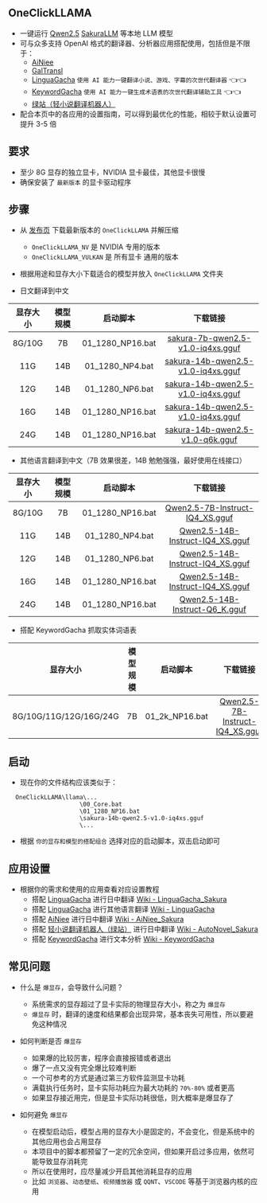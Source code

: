 ## OneClickLLAMA
- 一键运行 [Qwen2.5](https://github.com/QwenLM/Qwen2.5) [SakuraLLM](https://github.com/SakuraLLM/SakuraLLM)  等本地 LLM 模型
- 可与众多支持 OpenAI 格式的翻译器、分析器应用搭配使用，包括但是不限于：
  - [AiNiee](https://github.com/NEKOparapa/AiNiee)
  - [GalTransl](https://github.com/xd2333/GalTransl)
  - [LinguaGacha](https://github.com/neavo/LinguaGacha) `使用 AI 能力一键翻译小说、游戏、字幕的次世代翻译器` 👈👈
  - [KeywordGacha](https://github.com/neavo/KeywordGacha) `使用 AI 能力一键生成术语表的次世代翻译辅助工具` 👈👈
  - [绿站（轻小说翻译机器人）](https://books.fishhawk.top/workspace/sakura)
- 配合本页中的各应用的设置指南，可以得到最优化的性能，相较于默认设置可提升 3-5 倍

## 要求
- 至少 8G 显存的独立显卡，NVIDIA 显卡最佳，其他显卡很慢
- 确保安装了 `最新版本` 的显卡驱动程序

## 步骤
- 从 [发布页](https://github.com/neavo/OneClickLLAMA/releases) 下载最新版本的 `OneClickLLAMA` 并解压缩
  - `OneClickLLAMA_NV` 是 NVIDIA 专用的版本
  - `OneClickLLAMA_VULKAN` 是 所有显卡 通用的版本
- 根据用途和显存大小下载适合的模型并放入 `OneClickLLAMA` 文件夹

- 日文翻译到中文
  
| 显存大小         | 模型规模    | 启动脚本          | 下载链接                                                   |
|:---------------:|:-----------:|:----------------:|:---------------------------------------------------------:|
| 8G/10G          | 7B          | 01_1280_NP16.bat | [sakura-7b-qwen2.5-v1.0-iq4xs.gguf](https://huggingface.co/SakuraLLM/Sakura-7B-Qwen2.5-v1.0-GGUF/blob/main/sakura-7b-qwen2.5-v1.0-iq4xs.gguf) |
| 11G             | 14B         | 01_1280_NP4.bat  | [sakura-14b-qwen2.5-v1.0-iq4xs.gguf](https://huggingface.co/SakuraLLM/Sakura-14B-Qwen2.5-v1.0-GGUF/blob/main/sakura-14b-qwen2.5-v1.0-iq4xs.gguf) |
| 12G             | 14B         | 01_1280_NP6.bat  | [sakura-14b-qwen2.5-v1.0-iq4xs.gguf](https://huggingface.co/SakuraLLM/Sakura-14B-Qwen2.5-v1.0-GGUF/blob/main/sakura-14b-qwen2.5-v1.0-iq4xs.gguf) |
| 16G             | 14B         | 01_1280_NP16.bat | [sakura-14b-qwen2.5-v1.0-iq4xs.gguf](https://huggingface.co/SakuraLLM/Sakura-14B-Qwen2.5-v1.0-GGUF/blob/main/sakura-14b-qwen2.5-v1.0-iq4xs.gguf) |
| 24G             | 14B         | 01_1280_NP16.bat | [sakura-14b-qwen2.5-v1.0-q6k.gguf](https://huggingface.co/SakuraLLM/Sakura-14B-Qwen2.5-v1.0-GGUF/blob/main/sakura-14b-qwen2.5-v1.0-q6k.gguf) |

- 其他语言翻译到中文（7B 效果很差，14B 勉勉强强，最好使用在线接口）

| 显存大小         | 模型规模    | 启动脚本          | 下载链接                                                   |
|:---------------:|:-----------:|:----------------:|:---------------------------------------------------------:|
| 8G/10G          | 7B          | 01_1280_NP16.bat | [Qwen2.5-7B-Instruct-IQ4_XS.gguf](https://huggingface.co/bartowski/Qwen2.5-7B-Instruct-GGUF/blob/main/Qwen2.5-7B-Instruct-IQ4_XS.gguf) |
| 11G             | 14B         | 01_1280_NP4.bat  | [Qwen2.5-14B-Instruct-IQ4_XS.gguf](https://huggingface.co/bartowski/Qwen2.5-14B-Instruct-GGUF/blob/main/Qwen2.5-14B-Instruct-IQ4_XS.gguf) |
| 12G             | 14B         | 01_1280_NP6.bat  | [Qwen2.5-14B-Instruct-IQ4_XS.gguf](https://huggingface.co/bartowski/Qwen2.5-14B-Instruct-GGUF/blob/main/Qwen2.5-14B-Instruct-IQ4_XS.gguf) |
| 16G             | 14B         | 01_1280_NP16.bat | [Qwen2.5-14B-Instruct-IQ4_XS.gguf](https://huggingface.co/bartowski/Qwen2.5-14B-Instruct-GGUF/blob/main/Qwen2.5-14B-Instruct-IQ4_XS.gguf) |
| 24G             | 14B         | 01_1280_NP16.bat | [Qwen2.5-14B-Instruct-Q6_K.gguf](https://huggingface.co/bartowski/Qwen2.5-14B-Instruct-GGUF/blob/main/Qwen2.5-14B-Instruct-Q6_K.gguf) |

- 搭配 KeywordGacha 抓取实体词语表

| 显存大小                         | 模型规模    | 启动脚本        | 下载链接                                                   |
|:-------------------------------:|:-----------:|:--------------:|:---------------------------------------------------------:|
| 8G/10G/11G/12G/16G/24G          | 7B          | 01_2k_NP16.bat | [Qwen2.5-7B-Instruct-IQ4_XS.gguf](https://huggingface.co/bartowski/Qwen2.5-7B-Instruct-GGUF/blob/main/Qwen2.5-7B-Instruct-IQ4_XS.gguf) |

## 启动
- 现在你的文件结构应该类似于：
```
  OneClickLLAMA\llama\...
                    \00_Core.bat
                    \01_1280_NP16.bat
                    \sakura-14b-qwen2.5-v1.0-iq4xs.gguf
                    \...
```
- 根据 `你的显存和模型的搭配组合` 选择对应的启动脚本，双击启动即可
  
## 应用设置
- 根据你的需求和使用的应用查看对应设置教程
  - 搭配 [LinguaGacha](https://github.com/neavo/LinguaGacha) 进行日中翻译 [Wiki - LinguaGacha_Sakura](https://github.com/neavo/OneClickLLAMA/wiki/LinguaGacha_Sakura)
  - 搭配 [LinguaGacha](https://github.com/neavo/LinguaGacha) 进行其他语言翻译 [Wiki - LinguaGacha](https://github.com/neavo/OneClickLLAMA/wiki/LinguaGacha)
  - 搭配 [AiNiee](https://github.com/NEKOparapa/AiNiee) 进行日中翻译 [Wiki - AiNiee_Sakura](https://github.com/neavo/OneClickLLAMA/wiki/AiNiee_Sakura)
  - 搭配 [轻小说翻译机器人（绿站）](https://books.fishhawk.top/) 进行日中翻译 [Wiki - AutoNovel_Sakura](https://github.com/neavo/OneClickLLAMA/wiki/AutoNovel_Sakura)
  - 搭配 [KeywordGacha](https://github.com/neavo/KeywordGacha) 进行文本分析 [Wiki - KeywordGacha](https://github.com/neavo/OneClickLLAMA/wiki/KeywordGacha)

## 常见问题
- 什么是 `爆显存`，会导致什么问题？
  - 系统需求的显存超过了显卡实际的物理显存大小，称之为 `爆显存`
  - `爆显存` 时，翻译的速度和结果都会出现异常，基本丧失可用性，所以要避免这种情况
    
- 如何判断是否 `爆显存`
  - 如果爆的比较厉害，程序会直接报错或者退出
  - 爆了一点又没有完全爆比较难判断
  - 一个可参考的方式是通过第三方软件监测显卡功耗
  - 满载执行任务时，显卡实际功耗应为最大功耗的 `70%-80%` 或者更高
  - 如果显存接近用完，但是显卡实际功耗很低，则大概率是爆显存了

- 如何避免 `爆显存`
  - 在模型启动后，模型占用的显存大小是固定的，不会变化，但是系统中的其他应用也会占用显存
  - 本项目中的脚本都预留了一定的冗余空间，但如果开启过多应用，依然可能导致显存消耗完
  - 所以在使用时，应尽量减少开启其他消耗显存的应用
  - 比如 `浏览器`、`动态壁纸`、`视频播放器` 或 `QQNT`、`VSCODE` 等基于浏览器内核的应用
